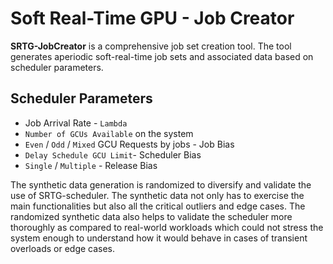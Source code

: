 # Soft Real-Time GPU - Job Creator

**SRTG-JobCreator** is a comprehensive job set creation tool. The tool generates aperiodic soft-real-time job sets and associated data based on scheduler parameters.

## Scheduler Parameters 
* Job Arrival Rate - `Lambda` 
* `Number of GCUs Available` on the system
* `Even` / `Odd` / `Mixed` GCU Requests by jobs - Job Bias
* `Delay Schedule GCU Limit`- Scheduler Bias
* `Single` / `Multiple` - Release Bias

The synthetic data generation is randomized to diversify and validate the use of SRTG-scheduler. The synthetic data not only has to exercise the main functionalities but also all the critical outliers and edge cases. The randomized synthetic data also helps to validate the scheduler more thoroughly as compared to real-world workloads which could not stress the system enough to understand how it would behave in cases of transient overloads or edge cases.
